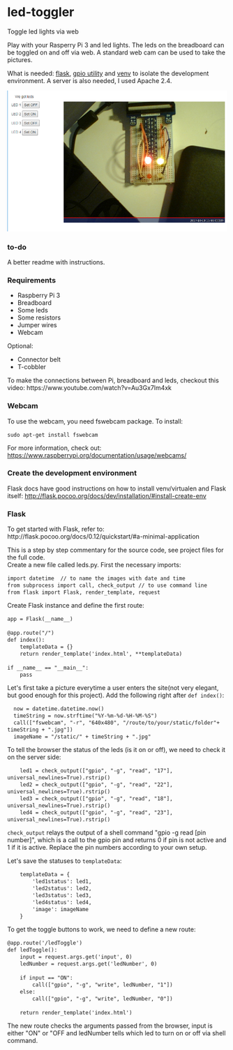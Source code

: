 # led-toggler
Toggle led lights via web

Play with your Rasperry Pi 3 and led lights. The leds on the breadboard can be toggled on and off via web. A standard web cam can be used to take the pictures.

What is needed: [flask](http://flask.pocoo.org/), [gpio utility](http://wiringpi.com/the-gpio-utility/) and [venv](https://pymotw.com/3/venv/) to isolate the development environment. A server is also needed, I used Apache 2.4.

<img src="/static/2017-10-18.png"/>

### to-do
A better readme with instructions.

### Requirements
<ul>
  <li>Raspberry Pi 3</li>
  <li>Breadboard</li>
  <li>Some leds</li>
  <li>Some resistors</li>
  <li>Jumper wires</li>
  <li>Webcam</li>
</ul>

Optional:
<ul>
  <li>Connector belt</li>
  <li>T-cobbler</li>
</ul>

<p>To make the connections between Pi, breadboard and leds, checkout this video: https://www.youtube.com/watch?v=Au3Gx7lm4xk</p>

### Webcam
To use the webcam, you need fswebcam package. To install:
```
sudo apt-get install fswebcam
```
For more information, check out: https://www.raspberrypi.org/documentation/usage/webcams/

### Create the development environment

Flask docs have good instructions on how to install venv/virtualen and Flask itself:
http://flask.pocoo.org/docs/dev/installation/#install-create-env

### Flask
<p>To get started with Flask, refer to: http://flask.pocoo.org/docs/0.12/quickstart/#a-minimal-application</p>

This is a step by step commentary for the source code, see project files for the full code.
<br>
Create a new file called leds.py. First the necessary imports:
```
import datetime  // to name the images with date and time
from subprocess import call, check_output // to use command line
from flask import Flask, render_template, request
```

Create Flask instance and define the first route:
```
app = Flask(__name__)

@app.route("/")
def index():
    templateData = {}
    return render_template('index.html', **templateData)

if __name__ == "__main__":
    pass
```

Let's first take a picture everytime a user enters the site(not very elegant, but good enough for this project). Add the following right  after ```def index()```:
```
  now = datetime.datetime.now()
  timeString = now.strftime("%Y-%m-%d-%H-%M-%S")
  call(["fswebcam", "-r", "640x480", "/route/to/your/static/folder"+ timeString + ".jpg"])
  imageName = "/static/" + timeString + ".jpg"
```

To tell the browser the status of the leds (is it on or off), we need to check it on the server side:
```
    led1 = check_output(["gpio", "-g", "read", "17"], universal_newlines=True).rstrip()
    led2 = check_output(["gpio", "-g", "read", "22"], universal_newlines=True).rstrip()
    led3 = check_output(["gpio", "-g", "read", "18"], universal_newlines=True).rstrip()
    led4 = check_output(["gpio", "-g", "read", "23"], universal_newlines=True).rstrip()
```
```check_output``` relays the output of a shell command "gpio -g read [pin number]", which is a call to the gpio pin and returns 0 if pin is not active and 1 if it is active. Replace the pin numbers according to your own setup.

Let's save the statuses to ```templateData```:
```
    templateData = {
        'led1status': led1,
        'led2status': led2,
        'led3status': led3,
        'led4status': led4,
        'image': imageName
    }
```

To get the toggle buttons to work, we need to define a new route:
```
@app.route('/ledToggle')
def ledToggle():
    input = request.args.get('input', 0)
    ledNumber = request.args.get('ledNumber', 0)

    if input == "ON":
        call(["gpio", "-g", "write", ledNumber, "1"])
    else:
        call(["gpio", "-g", "write", ledNumber, "0"])

    return render_template('index.html')
 ```
 
The new route checks the arguments passed from the browser, input is either "ON" or "OFF and ledNumber tells which led to turn on or off via shell command.
